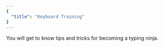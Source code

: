 ```yaml
---
{
  "title": "Keyboard Training"
}
---
```


You will get to know tips and tricks for becoming a typing ninja.
